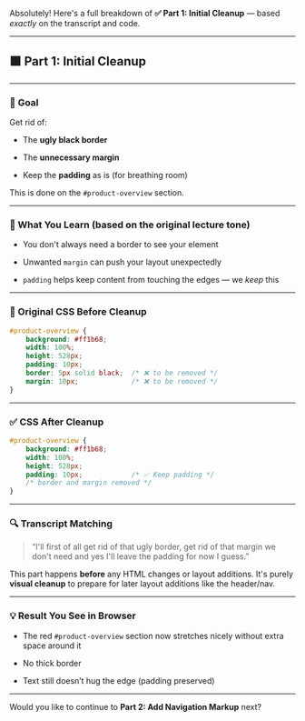 Absolutely! Here's a full breakdown of **✅ Part 1: Initial Cleanup** — based _exactly_ on the transcript and code.

---

## 🟩 Part 1: Initial Cleanup

---

### 🎯 **Goal**

Get rid of:

- The **ugly black border**
    
- The **unnecessary margin**
    
- Keep the **padding** as is (for breathing room)
    

This is done on the `#product-overview` section.

---

### 🧠 What You Learn (based on the original lecture tone)

- You don't always need a border to see your element
    
- Unwanted `margin` can push your layout unexpectedly
    
- `padding` helps keep content from touching the edges — we _keep_ this
    

---

### 🧩 Original CSS Before Cleanup

```css
#product-overview {
    background: #ff1b68;
    width: 100%;
    height: 528px;
    padding: 10px;
    border: 5px solid black;  /* ❌ to be removed */
    margin: 10px;             /* ❌ to be removed */
}
```

---

### ✅ CSS After Cleanup

```css
#product-overview {
    background: #ff1b68;
    width: 100%;
    height: 528px;
    padding: 10px;            /* ✅ Keep padding */
    /* border and margin removed */
}
```

---

### 🔍 Transcript Matching

> “I'll first of all get rid of that ugly border, get rid of that margin we don't need and yes I'll leave the padding for now I guess.”

This part happens **before** any HTML changes or layout additions. It's purely **visual cleanup** to prepare for later layout additions like the header/nav.

---

### 💡 Result You See in Browser

- The red `#product-overview` section now stretches nicely without extra space around it
    
- No thick border
    
- Text still doesn’t hug the edge (padding preserved)
    

---

Would you like to continue to **Part 2: Add Navigation Markup** next?